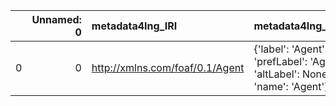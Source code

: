 |    |   Unnamed: 0 | metadata4Ing_IRI                | metadata4Ing_DESC                                                           | OSMO_IRI                                        | OSMO_DESC         |
|---:|-------------:|:--------------------------------|:----------------------------------------------------------------------------|:------------------------------------------------|:------------------|
|  0 |            0 | http://xmlns.com/foaf/0.1/Agent | {'label': 'Agent', 'prefLabel': 'Agent', 'altLabel': None, 'name': 'Agent'} | https://emmc.eu/semantics/evmpo/evmpo.ttl#agent | {'name': 'Agent'} |